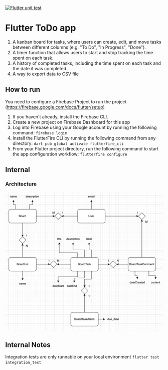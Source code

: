 [![Flutter unit test](https://github.com/arutkayb/flutter_todo/actions/workflows/github-actions-demo.yml/badge.svg)](https://github.com/arutkayb/flutter_todo/actions/workflows/github-actions-demo.yml)

# Flutter ToDo app

1. A kanban board for tasks, where users can create, edit, and move tasks between
   different columns (e.g. "To Do", "In Progress", "Done").
2. A timer function that allows users to start and stop tracking the time spent on each
   task.
3. A history of completed tasks, including the time spent on each task and the date it
   was completed.
4. A way to export data to CSV file

## How to run

You need to configure a Firebase Project to run the project (https://firebase.google.com/docs/flutter/setup)

1. If you haven't already, install the Firebase CLI. 
2. Create a new project on Firebase Dashboard for this app
3. Log into Firebase using your Google account by running the following command:
`firebase login`
4. Install the FlutterFire CLI by running the following command from any directory:
`dart pub global activate flutterfire_cli`
5. From your Flutter project directory, run the following command to start the app configuration workflow:
`flutterfire configure`

## Internal
### Architecture
![ER Diagram](https://github.com/arutkayb/flutter_todo/blob/main/assets/images/acthitecture.png?raw=true)


## Internal Notes
Integration tests are only runnable on your local environment `flutter test integration_test`